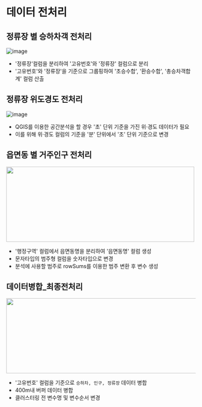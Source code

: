 # 데이터 전처리

## 정류장 별 승하차객 전처리 
![image](https://user-images.githubusercontent.com/52143231/221360650-4cecf982-c55e-4622-9b72-7dddbca31eb7.png)
- '정류장'컬럼을 분리하여 '고유번호'와 '정류장' 컬럼으로 분리
- '고유번호'와 '정류장'을 기준으로 그룹핑하여 '초승수합', '환승수합', '총승차객합계' 컬럼 산출 

## 정류장 위도경도 전처리
![image](https://user-images.githubusercontent.com/52143231/221360532-0e15ac84-cb2b-4590-ab48-29e302bacea1.png)
- QGIS를 이용한 공간분석을 할 경우 '초' 단위 기준을 가진 위·경도 데이터가 필요
- 이를 위해 위·경도 컬럼의 기준을 '분' 단위에서 '초' 단위 기준으로 변경

## 읍면동 별 거주인구 전처리
<img src="https://user-images.githubusercontent.com/52143231/221359851-f32dc27e-2daf-49d1-bb64-49890634439e.png" height=200 width = 500>

- '행정구역' 컬럼에서 읍면동명을 분리하여 '읍면동명' 컬럼 생성
- 문자타입의 범주형 컬럼을 숫자타입으로 변경
- 분석에 사용할 범주로 rowSums를 이용한 범주 변환 후 변수 생성  

## 데이터병합_최종전처리
<img src="https://user-images.githubusercontent.com/52143231/221364938-5250a649-1aec-4d52-86dc-7b2c647d0c75.png" height=200 width = 650>

- '고유번호' 컬럼을 기준으로 `승하차, 인구, 정류장` 데이터 병합
- 400m내 버퍼 데이터 병합 
- 클러스터링 전 변수명 및 변수순서 변경 


